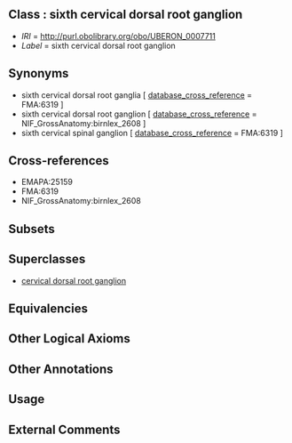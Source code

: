 
## Class : sixth cervical dorsal root ganglion

 * *IRI* = http://purl.obolibrary.org/obo/UBERON_0007711
 * *Label* = sixth cervical dorsal root ganglion

## Synonyms

 * sixth cervical dorsal root ganglia [ [database_cross_reference](../../ef/oboInOwl#hasDbXref.md) = FMA:6319 ]
 * sixth cervical dorsal root ganglion [ [database_cross_reference](../../ef/oboInOwl#hasDbXref.md) = NIF_GrossAnatomy:birnlex_2608 ]
 * sixth cervical spinal ganglion [ [database_cross_reference](../../ef/oboInOwl#hasDbXref.md) = FMA:6319 ]

## Cross-references

 * EMAPA:25159
 * FMA:6319
 * NIF_GrossAnatomy:birnlex_2608

## Subsets


## Superclasses

 * [cervical dorsal root ganglion](../../UBERON/34/UBERON_0002834.md)

## Equivalencies


## Other Logical Axioms


## Other Annotations


## Usage


## External Comments

